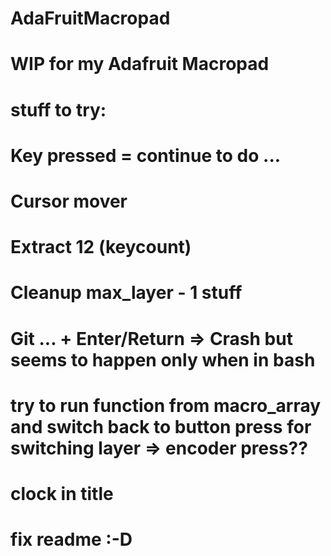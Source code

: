 # AdaFruitMacropad
# WIP for my Adafruit Macropad

# stuff to try:

# Key pressed = continue to do ...
# Cursor mover
# Extract 12 (keycount)
# Cleanup max_layer - 1 stuff 
# Git ... + Enter/Return => Crash but seems to happen only when in bash
# try to run function from macro_array and switch back to button press for switching layer => encoder press??
# clock in title
# fix readme :-D
